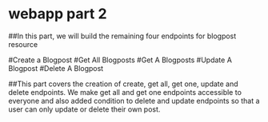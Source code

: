 # webapp part 2
##In this part, we will build the remaining four endpoints for blogpost resource

#Create a Blogpost 
#Get All Blogposts 
#Get A Blogposts 
#Update A Blogpost 
#Delete A Blogpost 

##This part covers the creation of create, get all, get one, update and delete endpoints. We make get all and get one endpoints accessible to everyone and also added condition to delete and update endpoints so that a user can only update or delete their own post.